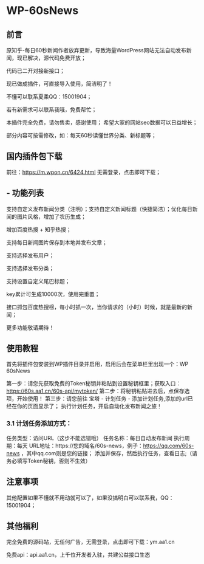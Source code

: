 # WP-60sNews

## 前言
原知乎-每日60秒新闻作者放弃更新，导致海量WordPress网站无法自动发布新闻，现已解决，源代码免费开放；

代码已二开对接新接口；

现已做成插件，可直接导入使用，简洁明了！

不懂可以联系夏柔QQ：15001904；

若有新需求可以联系我哦，免费帮忙；

本插件完全免费，请勿售卖，感谢使用；
希望大家的网站seo数据可以日益增长；

部分内容可按需修改，如：每天60秒读懂世界分类、新标题等；

## 国内插件包下载
前往：https://m.wpon.cn/6424.html
无需登录，点击即可下载；

## - 功能列表
支持自定义发布新闻分类（注明）；支持自定义新闻标题（快捷简洁）；优化每日新闻的图片风格，增加了农历生成；

增加百度热搜 + 知乎热搜；

支持每日新闻图片保存到本地并发布文章；

支持选择发布用户；

支持选择发布分类；

支持设置自定义尾巴标题；

key累计可生成10000次，使用完重置；

接口抓包百度热搜榜，每小时抓一次，当你请求的（小时）时候，就是最新的新闻；

更多功能敬请期待！

## 使用教程
首先将插件包安装到WP插件目录并启用，启用后会在菜单栏里出现一个：WP 60sNews

第一步：请您先获取免费的Token秘钥并粘贴到设置秘钥框里；获取入口：https://60s.aa1.cn/60s-api/mytoken/
第二步：将秘钥粘贴进去后，点保存选项，开始使用！
第三步：请您前往 宝塔 - 计划任务 - 添加计划任务,添加的url已经在你的页面显示了；
执行计划任务，开启自动化发布新闻之旅！

### 3.1 计划任务添加方式：
任务类型：访问URL（这步不能选错哦）
任务名称：每日自动发布新闻
执行周期：每天
URL地址：https://您的域名/60s-news，例子：https://qq.com/60s-news ，其中qq.com则是您的链接；
添加并保存，然后执行任务，查看日志;（请务必填写Token秘钥，否则不生效）


## 注意事项
其他配置如果不懂就不用动就可以了，如果没搞明白可以联系我，QQ：15001904；

## 其他福利
完全免费的源码站，无任何广告，无需登录，点击即可下载：ym.aa1.cn

免费api：api.aa1.cn，上千位开发者入驻，共建公益接口生态
